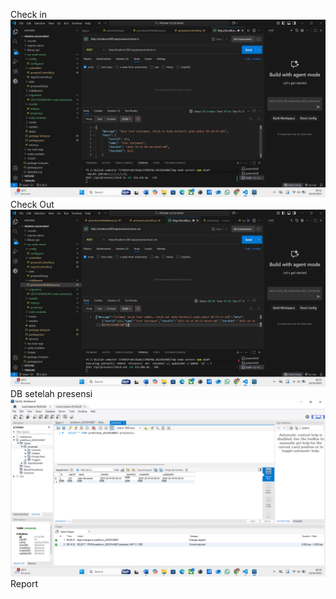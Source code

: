 Check in ![Check in](<Screenshot 2025-10-24 093131.png>)
Check Out ![Check Out](<Screenshot 2025-10-24 095603.png>)
DB setelah presensi ![DB setelah presensi](<Screenshot 2025-10-24 093859.png>)
Report